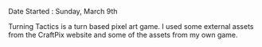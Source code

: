 Date Started : Sunday, March 9th

Turning Tactics is a turn based pixel art game. I used some external assets from the CraftPix website and some of the assets from my own game.
